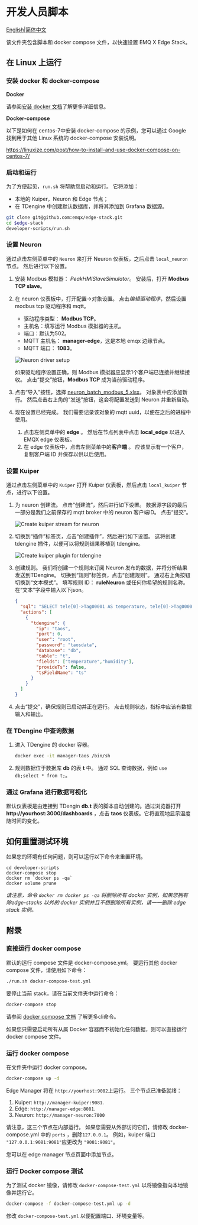# 开发人员脚本

[English](README.MD)|[简体中文](README-CN.MD)

该文件夹包含脚本和 docker compose 文件，以快速设置 EMQ X Edge Stack。

## 在 Linux 上运行

### 安装 docker 和 docker-compose

**Docker**

请参阅[安装 docker 文档](https://docs.docker.com/get-docker/)了解更多详细信息。

**Docker-compose**

以下是如何在 centos-7中安装 docker-compose 的示例，您可以通过 Google 找到用于其他 Linux 系统的 docker-compose 安装说明。

https://linuxize.com/post/how-to-install-and-use-docker-compose-on-centos-7/

### 启动和运行

为了方便起见，`run.sh` 将帮助您启动和运行。 它将添加：

- 本地的 Kuiper，Neuron 和 Edge 节点；
- 在 TDengine 中创建默认数据库，并将其添加到 Grafana 数据源。

```bash
git clone git@github.com:emqx/edge-stack.git
cd $edge-stack
developer-scripts/run.sh
```

### 设置  Neuron

通过点击左侧菜单中的 `Neuron` 来打开 Neuron 仪表板，之后点击 `local_neuron`  节点。 然后进行以下设置。

1. 安装 Modbus 模拟器： *PeakHMISlaveSimulator*。 安装后，打开 **Modbus TCP slave**。

2. 在 neuron 仪表板中，打开配置->对象设置。 点击*编辑驱动程序*，然后设置 modbus tcp 驱动程序和 mqtt。

   - 驱动程序类型： **Modbus TCP**。
   - 主机名：填写运行 Modbus 模拟器的主机。
   - 端口：默认为502。
   - MQTT 主机名： **manager-edge**，这是本地 emqx 边缘节点。
   - MQTT 端口： **1083**。

   ![Neuron driver setup](D:/emqx/edge-stack/developer-scripts/resources/neuron_driver.png)

   如果驱动程序设置正确，则 Modbus 模拟器应显示1个客户端已连接并继续接收。 点击“提交”按钮，**Modbus TCP** 成为当前驱动程序。

3. 点击“导入”按钮，选择 [neuron_batch_modbus_5.xlsx](neuron_batch_modbus_5.xlsx)。 对象表中应添加新行。 然后点击右上角的“发送”按钮，这会将配置发送到 Neuron 并重新启动。

4. 现在设置已经完成。 我们需要记录该对象的 mqtt uuid，以便在之后的进程中使用。

   1. 点击左侧菜单中的 **edge** 。 然后在节点列表中点击 **local_edge** 以进入 EMQX edge 仪表板。
   2. 在 edge 仪表板中，点击左侧菜单中的**客户端** 。 应该显示有一个客户， 复制客户端 ID 并保存以供以后使用。

### 设置  Kuiper

通过点击左侧菜单中的 `Kuiper` 打开 Kuiper 仪表板，然后点击 `local_kuiper` 节点，进行以下设置。

1. 为 neuron 创建流。 点击“创建流”，然后进行如下设置。 数据源字段的最后一部分是我们之前保存的 mqtt broker 中的 neuron 客户端ID。 点击“提交”。

   ![Create kuiper stream for neuron](D:/emqx/edge-stack/developer-scripts/resources/create_stream.png)

2. 切换到“插件”标签页，点击“创建插件”，然后进行如下设置。 这将创建 tdengine 插件，以便可以将规则结果移植到 tdengine。

   ![Create kuiper plugin for tdengine](D:/emqx/edge-stack/developer-scripts/resources/create_plugin.png)

3. 创建规则。 我们将创建一个规则来订阅 Neuron 发布的数据，并将分析结果发送到TDengine。 切换到“规则”标签页，点击“创建规则”。 通过右上角按钮切换到“文本模式”。 填写规则 ID： **ruleNeuron** 或任何你希望的规则名称。 在“文本”字段中输入以下json。

   ```json
   {
     "sql": "SELECT tele[0]->Tag00001 AS temperature, tele[0]->Tag00002 AS humidity FROM neuron",
     "actions": [
       {
         "tdengine": {
           "ip": "taos",
           "port": 0,
           "user": "root",
           "password": "taosdata",
           "database": "db",
           "table": "t",
           "fields": ["temperature","humidity"],
           "provideTs": false,
           "tsFieldName": "ts"
         }
       }
     ]
   }
   ```

4. 点击“提交”，确保规则已启动并正在运行。 点击规则状态，指标中应该有数据输入和输出。

### 在 TDengine 中查询数据

1. 进入 TDengine 的 docker 容器。

   ```bash
   docker exec -it manager-taos /bin/sh      
   ```

2. 规则数据位于数据库 **db** 的表 **t** 中。 通过 SQL 查询数据，例如 `use db;select * from t;`。

### 通过 Grafana 进行数据可视化

默认仪表板是由连接到 TDengin **db.t** 表的脚本自动创建的。通过浏览器打开 **http://yourhost:3000/dashboards** ，点击 **taos** 仪表板。它将直观地显示温度随时间的变化。

## 如何重置测试环境

如果您的环境有任何问题，则可以运行以下命令来重置环境。

```shell
cd developer-scripts
docker-compose stop
docker rm `docker ps -qa`
docker volume prune
```

*请注意，命令 `docker rm docker ps -qa` 将删除所有 docker 实例，如果您拥有除edge-stacks 以外的 docker 实例并且不想删除所有实例，请一一删除 edge stack 实例。* 



## 附录

### 直接运行 docker compose

默认的运行 compose 文件是 docker-compose.yml。 要运行其他 docker compose 文件，请使用如下命令：

```bash
./run.sh docker-compose-test.yml
```

要停止当前 stack，请在当前文件夹中运行命令：

```bash
docker-compose stop
```

请参阅 [docker compose 文档](https://docs.docker.com/compose/reference/overview/) 了解更多cli命令。

如果您只需要启动所有从属 Docker 容器而不初始化任何数据，则可以直接运行 docker compose 文件。

### 运行 docker compose

在文件夹中运行 docker compose。

```bash
docker-compose up -d
```

Edge Manager 将在 `http://yourhost:9082`上运行。 三个节点已准备就绪：

1. Kuiper: `http://manager-kuiper:9081`.
2. Edge: `http://manager-edge:8081`.
3. Neuron: `http://manager-neuron:7000`

请注意，这三个节点在内部运行。 如果您需要从外部访问它们，请修改 docker-compose.yml 中的 `ports` ，删除`127.0.0.1`。 例如，kuiper 端口 `"127.0.0.1:9081:9081"`应更改为 `"9081:9081"`。

您可以在 edge manager 节点页面中添加节点。

### 运行 Docker compose 测试

为了测试 docker 镜像，请修改 `docker-compose-test.yml` 以将镜像指向本地镜像并运行它。

```bash
docker-compose -f docker-compose-test.yml up -d
```

修改  `docker-compose-test.yml` 以便配置端口、环境变量等。